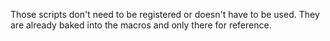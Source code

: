 Those scripts don't need to be registered or doesn't have to be used.
They are already baked into the macros and only there for reference.